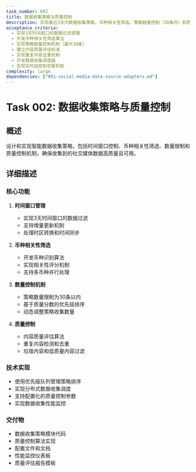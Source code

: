 ```yaml
---
task_number: 002
title: 数据收集策略与质量控制
description: 实现最近3天内数据收集策略，币种相关性筛选，策略数量控制（30条内）和质量管理机制
acceptance_criteria:
  - 实现3天时间窗口的数据过滤逻辑
  - 开发币种相关性筛选算法
  - 实现策略数量控制机制（最大30条）
  - 建立内容质量评估标准
  - 实现重复内容去重机制
  - 开发数据收集调度器
  - 实现实时监控和告警机制
complexity: large
dependencies: ["001-social-media-data-source-adapters.md"]
---
```


# Task 002: 数据收集策略与质量控制

## 概述
设计和实现智能数据收集策略，包括时间窗口控制、币种相关性筛选、数量限制和质量控制机制，确保收集到的社交媒体数据高质量且可用。

## 详细描述

### 核心功能
1. **时间窗口管理**
   - 实现3天时间窗口的数据过滤
   - 支持增量更新机制
   - 处理时区转换和时间同步

2. **币种相关性筛选**
   - 开发币种识别算法
   - 实现相关性评分机制
   - 支持多币种并行处理

3. **数量控制机制**
   - 策略数量限制为30条以内
   - 基于质量分数的优先级排序
   - 动态调整策略收集数量

4. **质量控制**
   - 内容质量评估算法
   - 重复内容检测和去重
   - 垃圾内容和低质量内容过滤

### 技术实现
- 使用优先级队列管理策略排序
- 实现分布式数据收集调度
- 支持配置化的质量控制参数
- 实现数据收集性能监控

### 交付物
- 数据收集策略模块代码
- 质量控制算法实现
- 配置文件和文档
- 性能监控仪表板
- 质量评估报告模板